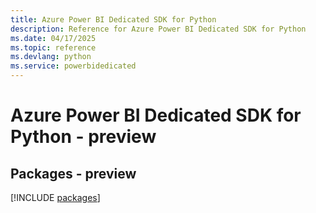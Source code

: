 ```yaml
---
title: Azure Power BI Dedicated SDK for Python
description: Reference for Azure Power BI Dedicated SDK for Python
ms.date: 04/17/2025
ms.topic: reference
ms.devlang: python
ms.service: powerbidedicated
---
```

# Azure Power BI Dedicated SDK for Python - preview
## Packages - preview
[!INCLUDE [packages](power-bi-dedicated-index.md)]